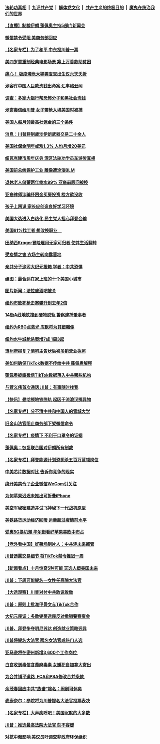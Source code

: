 

####  [法轮功真相](../../../../basic/blob/master/README.md?t=09212331) &nbsp;|&nbsp; [九评共产党](../../../../9ping.md/blob/master/README.md?t=09212331) &nbsp;|&nbsp; [解体党文化](../../../../jtdwh.md/blob/master/README.md?t=09212331)  &nbsp;|&nbsp; [共产主义的终极目的](../../../../gczydzjmd.md/blob/master/README.md?t=09212331) &nbsp;|&nbsp; [魔鬼在统治我们的世界](../../../../mgztzwmdsj.md/blob/master/README.md?t=09212331) 

#### [【直播】制裁伊朗 蓬佩奥主持5部门新闻会](../pages/nsc412/n12419762.md?t=09212331) 

#### [微信禁令受阻 美商务部回应](../pages/nsc412/n12420019.md?t=09212331) 

#### [【名家专栏】为了和平 中东投川普一票](../pages/nsc412/n12415136.md?t=09212331) 

#### [美四岁童重制经典电影场景 筹上万善款助贫困](../pages/nsc412/n12419686.md?t=09212331) 

#### [痛心！ 极度濒危大猩猩宝宝出生仅六天夭折](../pages/nsc412/n12418548.md?t=09212331) 

#### [涉容许中国人巨款洗钱出命案 汇丰陷丑闻](../pages/nsc412/n12419442.md?t=09212331) 

#### [调查：多家大银行帮恐怖分子和黑社会洗钱](../pages/nsc412/n12419217.md?t=09212331) 

#### [涉寄毒信给川普 女子带枪入境美国时被捕](../pages/nsc412/n12419194.md?t=09212331) 

#### [美国人每月领最高社保金的三个条件](../pages/nsc412/n12418894.md?t=09212331) 

#### [消息：川普将制裁涉伊朗武器交易二十余人](../pages/nsc412/n12418798.md?t=09212331) 

#### [美国社保金明年或涨1.3% 人均月增20美元](../pages/nsc412/n12418463.md?t=09212331) 

#### [纽瓦克建市周年庆典 湾区法轮功学员车游传真相](../pages/nsc412/n12418813.md?t=09212331) 

#### [美国前总统保护工业 雕像遭涂漆BLM](../pages/nsc412/n12418556.md?t=09212331) 

#### [退休老人储蓄两年缩水99% 亚裔前顾问被控](../pages/nsc412/n12418648.md?t=09212331) 

#### [亚裔律师涉骗纾困金买房投资 检方欲没收](../pages/nsc412/n12418657.md?t=09212331) 

#### [孩子上网课  家长应创造良好学习环境](../pages/nsc412/n12418446.md?t=09212331) 

#### [美国大选进入白热化 民主党人担心拜登会输](../pages/nsc412/n12418065.md?t=09212331) 

#### [美国61%找工者 想改换职业　](../pages/nsc412/n12418500.md?t=09212331) 

#### [田纳西Kroger冒险雇用无家可归者 使其生活翻转](../pages/nsc412/n12418432.md?t=09212331) 

#### [受疫情之害 农场主转向露营地](../pages/nsc412/n12418119.md?t=09212331) 

#### [亲共分子涂污大纪元报箱 学者：中共恐惧](../pages/nsc412/n12416356.md?t=09212331) 

#### [组图：最合适在家上班的十个美国小城市](../pages/nsc412/n12404118.md?t=09212331) 

#### [图片新闻：法拉盛酒吧被关](../pages/nsc412/n12417751.md?t=09212331) 

#### [纽约市致死枪击案攀升到去年2倍](../pages/nsc412/n12417749.md?t=09212331) 

#### [14街A线地铁撞到硬物脱轨 警察逮捕肇事者](../pages/nsc412/n12417731.md?t=09212331) 

#### [纽约为RBG点蓝光 库默将为其塑雕像](../pages/nsc412/n12417754.md?t=09212331) 

#### [纽约水牛城枪杀案增7成 1周3起](../pages/nsc412/n12417827.md?t=09212331) 

#### [遭州府报复？酒吧主告状后被吊销营业执照](../pages/nsc412/n12417876.md?t=09212331) 

#### [美如何确保TikTok数据不传给中共 蓬佩奥解释](../pages/nsc412/n12417797.md?t=09212331) 

#### [蓬佩奥披露微信TikTok数据落入中共哪些机构](../pages/nsc412/n12417730.md?t=09212331) 

#### [与菅义伟首次通话 川普：有事随时找我](../pages/nsc412/n12417597.md?t=09212331) 

#### [【快讯】曼哈顿地铁脱轨 起因于流浪汉掷异物](../pages/nsc412/n12417674.md?t=09212331) 

#### [【名家专栏】分不清中共和中国人的雪城大学](../pages/nsc412/n12417372.md?t=09212331) 

#### [旧金山法官阻止商务部下架微信命令](../pages/nsc412/n12417465.md?t=09212331) 

#### [【名家专栏】疫情下 不利于口罩令的证据](../pages/nsc412/n12414835.md?t=09212331) 

#### [蓬佩奥：恢复联合国对伊朗所有制裁](../pages/nsc412/n12417360.md?t=09212331) 

#### [【名家专栏】拜登能源计划恐扼杀五百万蓝领岗位](../pages/nsc412/n12416572.md?t=09212331) 

#### [中美芯片数据对比 告诉你竞争的现实](../pages/nsc412/n12411129.md?t=09212331) 

#### [绕开美禁令？企业微信WeCom引关注](../pages/nsc412/n12416287.md?t=09212331) 

#### [为何苹果迟迟未推出可折叠iPhone](../pages/nsc412/n12409477.md?t=09212331) 

#### [美空军秘密建造并试飞神秘下一代战机原型](../pages/nsc412/n12412373.md?t=09212331) 

#### [美铁路货运助经济回暖 运量超过疫情前水平](../pages/nsc412/n12416686.md?t=09212331) 

#### [受惠5G换机潮 华尔街看好苹果美欧中市占](../pages/nsc412/n12416553.md?t=09212331) 

#### [【老外看中国】好莱坞制片人：中共连未来都管](../pages/nsc412/n12416697.md?t=09212331) 

#### [川普透露交易细节 将TikTok禁令推迟一周](../pages/nsc412/n12416598.md?t=09212331) 

#### [【新闻看点】十月惊奇5种可能 天选人塑美国未来](../pages/nsc412/n12416182.md?t=09212331) 

#### [川普：下周可能提名一女性任高院大法官](../pages/nsc412/n12416386.md?t=09212331) 

#### [【大选观察】川普对付中共敢说敢做](../pages/nsc412/n12416366.md?t=09212331) 

#### [川普：原则上批准甲骨文与TikTok合作](../pages/nsc412/n12416361.md?t=09212331) 

#### [大纪元民调：多数锈带选民反对撤销警察资金](../pages/nsc412/n12416362.md?t=09212331) 

#### [川普、拜登争夺明尼苏达 创造就业策略迥异](../pages/nsc412/n12416349.md?t=09212331) 

#### [川普将提名大法官 两名女法官成热门人选](../pages/nsc412/n12416240.md?t=09212331) 

#### [亚马逊将在密州新增3,600个工作岗位 ](../pages/nsc412/n12416277.md?t=09212331) 

#### [白宫收到毒信含蓖麻毒素 女嫌犯自加拿大寄出](../pages/nsc412/n12416252.md?t=09212331) 

#### [为合并铺平道路  FCA和PSA修改合并条款 ](../pages/nsc412/n12416266.md?t=09212331) 

#### [余茂春回应中共“族谱”除名：闹剧可休矣](../pages/nsc412/n12416159.md?t=09212331) 

#### [麦康奈尔：参院将为川普提名大法官投票表决](../pages/nsc412/n12416192.md?t=09212331) 

#### [【名家专栏】大声疾呼吧！美国沉默的大多数](../pages/nsc412/n12414863.md?t=09212331) 

#### [川普：推选最高法院大法官 刻不容缓](../pages/nsc412/n12415885.md?t=09212331) 

#### [对抗中俄影响 美议员吁调查非政府环保组织](../pages/nsc412/n12415863.md?t=09212331) 

